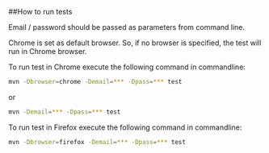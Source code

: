 ##How to run tests

Email / password should be passed as parameters from command
line.

Chrome is set as default browser. So, if no browser is specified, the test will run in Chrome browser.

To run test in Chrome execute the following command in commandline:

```bash
mvn -Dbrowser=chrome -Demail=*** -Dpass=*** test
```
or
```bash
mvn -Demail=*** -Dpass=*** test
```

To run test in Firefox execute the following command in commandline:
```bash
mvn -Dbrowser=firefox -Demail=*** -Dpass=*** test
```
